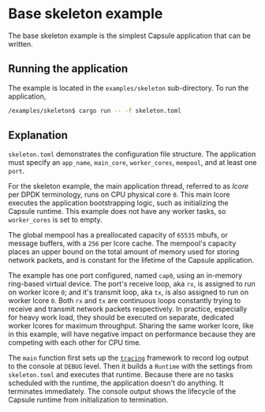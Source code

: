 # Base skeleton example

The base skeleton example is the simplest Capsule application that can be written.

## Running the application

The example is located in the `examples/skeleton` sub-directory. To run the application,

```bash
/examples/skeleton$ cargo run -- -f skeleton.toml
```

## Explanation

`skeleton.toml` demonstrates the configuration file structure. The application must specify an `app_name`, `main_core`, `worker_cores`, `mempool`, and at least one `port`.

For the skeleton example, the main application thread, referred to as _lcore_ per DPDK terminology, runs on CPU physical core `0`. This main lcore executes the application bootstrapping logic, such as initializing the Capsule runtime. This example does not have any worker tasks, so `worker_cores` is set to empty.

The global mempool has a preallocated capacity of `65535` mbufs, or message buffers, with a `256` per lcore cache. The mempool's capacity places an upper bound on the total amount of memory used for storing network packets, and is constant for the lifetime of the Capsule application.

The example has one port configured, named `cap0`, using an in-memory ring-based virtual device. The port's receive loop, aka `rx`, is assigned to run on worker lcore `0`; and it's transmit loop, aka `tx`, is also assigned to run on worker lcore `0`. Both `rx` and `tx` are continuous loops constantly trying to receive and transmit network packets respectively. In practice, especially for heavy work load, they should be executed on separate, dedicated worker lcores for maximum throughput. Sharing the same worker lcore, like in this example, will have negative impact on performance because they are competing with each other for CPU time.

The `main` function first sets up the [`tracing`](https://github.com/tokio-rs/tracing) framework to record log output to the console at `DEBUG` level. Then it builds a `Runtime` with the settings from `skeleton.toml` and executes that runtime. Because there are no tasks scheduled with the runtime, the application doesn't do anything. It terminates immediately. The console output shows the lifecycle of the Capsule runtime from initialization to termination.
